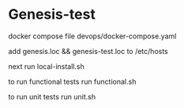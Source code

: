 # Genesis-test
docker compose file devops/docker-compose.yaml

add genesis.loc && genesis-test.loc to /etc/hosts

next run local-install.sh

to run functional tests run functional.sh

to run unit tests run unit.sh
